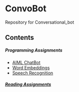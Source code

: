 # ConvoBot
Repository for Conversational_bot

## Contents

##### Programming Assignments

* [AIML ChatBot](https://github.com/Stellarator-X/ConvoBot/tree/master/Programming%20Assignments/AIML/LibChat)
* [Word Embeddings](https://github.com/Stellarator-X/ConvoBot/tree/master/Programming%20Assignments/Word%20Embeddings)
* [Speech Recognition](https://github.com/Stellarator-X/ConvoBot/tree/master/Programming%20Assignments/Speech%20Recognition)

##### [Reading Assignments](https://github.com/Stellarator-X/ConvoBot/tree/master/Reading%20Assignments)
